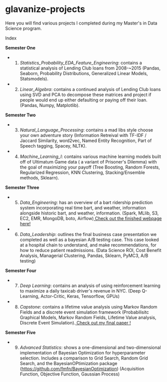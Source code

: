 # glavanize-projects
Here you will find various projects I completed during my Master's in Data Science program.

Index

**Semester One**

- 1) *Statistics_Probability_EDA_Feature_Engineering*: contains a statistical analysis of Lending Club loans from 2008-~2015 (Pandas, Seaborn, Probability Distributions, Generalized Linear Models, Statsmodels). 

- 2) *Linear_Algebra*: contains a continued analysis of Lending Club loans using SVD and PCA to decompose these matrices and project if people would end up either defaulting or paying off their loan. (Pandas, Numpy, Matplotlib).

**Semester Two**

- 3) *Natural_Language_Processing*: contains a mad libs style choose your own adventure story (Information Retreival with TF-IDF / Jaccard Similarity, word2vec, Named Entity Recognition, Part of Speech tagging, Spacey, NLTK).

- 4) *Machine_Learning_I*: contains various machine learning models built off of Ultimatum Game data ( a variant of Prisoner's Dilemma) with the goal of maximizing your payoff (Tree Boosting, Random Forests, Regularized Regression, KNN Clustering, Stacking/Ensemble methods, Sklearn).

**Semester Three**

- 5) *Data_Engineering*: has an overview of a bart ridership prediction system incorporating real time bart, and weather, information alongside historic bart, and weather, information. (Spark, MLlib, S3, EC2, EMR, MongoDB, boto, Airflow)<a href="http://bart-capacity-predictions.com.s3-website-us-east-1.amazonaws.com/"> Check out the finished webpage here! </a>


- 6) *Data_Leadership*: outlines the final business case presentation we completed as well as a bayesian A/B testing case. This case looked at a hospital chain to understand, and make recommendations, for how to reduce patient readmissions. (Data Science ROI, Cost Benefit Analysis, Managerial Clustering, Pandas, Sklearn, PyMC3, A/B testing)  

**Semester Four**

- 7) *Deep Learning*: contains an analysis of using reinforcement learning to maximize a daily taxicab driver's revenue in NYC. (Deep Q-Learning, Actor-Critic, Keras, Tensorflow, GPUs)
- 8) *Capstone*: contains a lifetime value analysis using Markov Random Fields and a discrete event simulation framework (Probabilisitc Graphical Models, Markov Random Fields, Lifetime Value analysis, Discrete Event Simulation).<a href="https://docs.google.com/document/d/1PA-Z_HjjJqIGBlQ26dMYruw4NfN-uFgtTD1LGV2BSTM/edit?usp=sharing"> Check out my final paper ! </a>

**Semester Five**
- 9) *Advanced Statistics*: shows a one-dimensional and two-dimensional implementation of Bayesian Optimization for hyperparameter selection. Includes a comparison to Grid Search, Random Grid Search, and the BayesianOPtimization package (https://github.com/fmfn/BayesianOptimization) (Acquisition Function, Objective Function, Gaussian Process)
